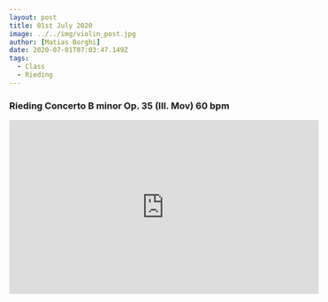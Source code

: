 ```yaml
---
layout: post
title: 01st July 2020
image: ../../img/violin_post.jpg
author: [Matias Borghi]
date: 2020-07-01T07:03:47.149Z
tags:
  - Class
  - Rieding
---
```


### Rieding Concerto B minor Op. 35 (III. Mov) 60 bpm

<iframe width="560" height="315" src="https://www.youtube.com/embed/8TmvjAUtl1o" frameborder="0" allow="accelerometer; autoplay; encrypted-media; gyroscope; picture-in-picture" allowfullscreen></iframe>